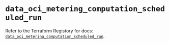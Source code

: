 # `data_oci_metering_computation_scheduled_run`

Refer to the Terraform Registory for docs: [`data_oci_metering_computation_scheduled_run`](https://registry.terraform.io/providers/oracle/oci/6.18.0/docs/data-sources/metering_computation_scheduled_run).
